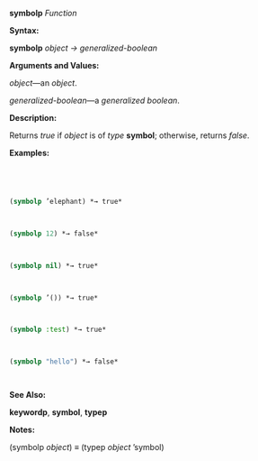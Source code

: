 **symbolp** *Function* 



**Syntax:** 



**symbolp** *object → generalized-boolean* 



**Arguments and Values:** 



*object*—an *object*. 



*generalized-boolean*—a *generalized boolean*. 



**Description:** 



Returns *true* if *object* is of *type* **symbol**; otherwise, returns *false*. 



**Examples:**
```lisp
 



(symbolp ’elephant) *→ true* 



(symbolp 12) *→ false* 



(symbolp nil) *→ true* 



(symbolp ’()) *→ true* 



(symbolp :test) *→ true* 



(symbolp "hello") *→ false* 




```
**See Also:** 



**keywordp**, **symbol**, **typep** 







 



 



**Notes:** 



(symbolp *object*) *≡* (typep *object* ’symbol) 



